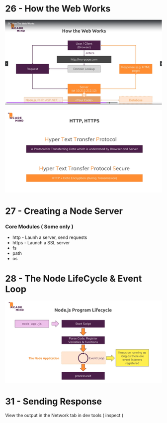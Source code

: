 # 26 - How the Web Works

![alt text](<SS/img 2.png>)

![alt text](<SS/img 3.png>)

# 27 - Creating a Node Server

### Core Modules ( Some only )
- http  - Launh a server, send requests
- https - Launch a SSL server
- fs
- path
- os


# 28 - The Node LifeCycle & Event Loop


![alt text](<SS/img 4.png>)

# 31 - Sending Response

View the output in the Network tab in dev tools ( inspect )

